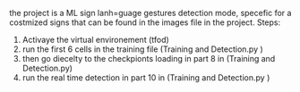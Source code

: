 the project is a ML sign lanh=guage gestures detection mode, specefic for a costmized signs that can be found in the images file in the project.
Steps: 
1) Activaye the virtual environement (tfod)
2) run the first 6 cells in the training file (Training and Detection.py )
3) then go diecelty to the checkpionts loading in part 8 in (Training and Detection.py)
4) run the real time detection in part 10 in (Training and Detection.py )